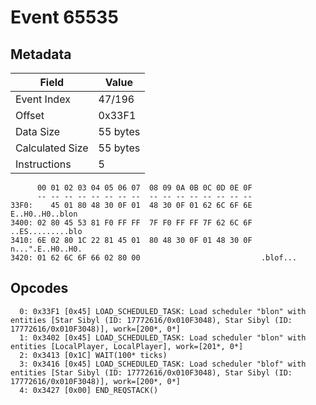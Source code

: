 # Event 65535

## Metadata

| Field           | Value    |
|-----------------|----------|
| Event Index     | 47/196   |
| Offset          | 0x33F1   |
| Data Size       | 55 bytes |
| Calculated Size | 55 bytes |
| Instructions    | 5        |

```
      00 01 02 03 04 05 06 07  08 09 0A 0B 0C 0D 0E 0F
      -- -- -- -- -- -- -- --  -- -- -- -- -- -- -- --
33F0:    45 01 80 48 30 0F 01  48 30 0F 01 62 6C 6F 6E   E..H0..H0..blon
3400: 02 80 45 53 81 F0 FF FF  7F F0 FF FF 7F 62 6C 6F  ..ES.........blo
3410: 6E 02 80 1C 22 81 45 01  80 48 30 0F 01 48 30 0F  n...".E..H0..H0.
3420: 01 62 6C 6F 66 02 80 00                           .blof...        
```

## Opcodes

```
  0: 0x33F1 [0x45] LOAD_SCHEDULED_TASK: Load scheduler "blon" with entities [Star Sibyl (ID: 17772616/0x010F3048), Star Sibyl (ID: 17772616/0x010F3048)], work=[200*, 0*]
  1: 0x3402 [0x45] LOAD_SCHEDULED_TASK: Load scheduler "blon" with entities [LocalPlayer, LocalPlayer], work=[201*, 0*]
  2: 0x3413 [0x1C] WAIT(100* ticks)
  3: 0x3416 [0x45] LOAD_SCHEDULED_TASK: Load scheduler "blof" with entities [Star Sibyl (ID: 17772616/0x010F3048), Star Sibyl (ID: 17772616/0x010F3048)], work=[200*, 0*]
  4: 0x3427 [0x00] END_REQSTACK()
```
